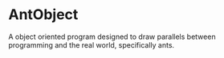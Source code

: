 # AntObject
A object oriented program designed to draw parallels between programming and the real world, specifically ants.
